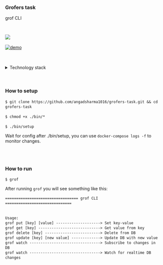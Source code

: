 ### Grofers task
grof CLI

<br/>

[![](https://img.shields.io/badge/docs%20-view%20API%20documentation-orange.svg?style=for-the-badge&logo=appveyor)](https://angadsharma1016.github.io/grofers-task/)


[![demo](https://img.shields.io/badge/view%20demo-youtube-orange.svg?style=for-the-badge&logo=appveyor)]()

<br/>
<br/>



<details>

<summary>Technology stack</summary>

<br/>

- [X] Golang + MySQL
- [X] NATS as a high availability messaging queue service
- [X] docker + docker-compose
- [X] bash scripts
- [X] apidoc documentation

### Why NATS?
---
[NATS](https://github.com/nats-io/go-nats.git) is an event sourcing tool which we will be using to publish logs and distribute related data between different services. The reason for NATS is:

* RabbitMQ is limited to HTTP and HTTPS natively

* NATS supports gRPC and works fast due to being type safe as well as removing extra overhead of marshalling and unmarshalling

* Publishing events on a different thread and subscribing from a different thread allows non-blocking log sourcing.

* NATS is very high throughput when it comes to requests per second

<br />

![NATS](./images/nats.png)

<br />
</details>

<br/>
<br/>


### How to setup

```
$ git clone https://github.com/angadsharma1016/grofers-task.git && cd grofers-task

$ chmod +x ./bin/*

$ ./bin/setup
```

Wait for config after ./bin/setup, you can use `docker-compose logs -f` to monitor changes.

<br/>
<br/>

### How to run

```
$ grof
```

After running `grof` you will see something like this:


```
================================= grof CLI ==============================


Usage: 
grof put [key] [value] --------------------> Set key-value
grof get [key] ----------------------------> Get value from key
grof delete [key] -------------------------> Delete from DB
grof update [key] [new value] -------------> Update DB with new value
grof watch --------------------------------> Subscribe to changes in DB
grof watch --------------------------------> Watch for realtime DB changes
```
